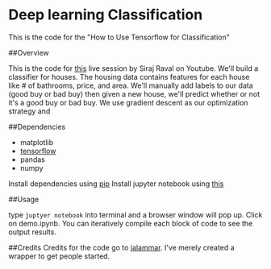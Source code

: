 # Deep learning Classification
This is the code for the "How to Use Tensorflow for Classification" 

##Overview

This is the code for [this](https://www.youtube.com/watch?v=4urPuRoT1sE) live session by Siraj Raval on Youtube. We'll build
a classifier for houses. The housing data contains features for each house like # of bathrooms, price, and area. We'll manually add labels to our data (good buy or bad buy) then given a new house, we'll predict whether or not it's a good buy or bad buy. We use gradient descent as our optimization strategy and 

##Dependencies

* matplotlib
* [tensorflow](https://www.tensorflow.org/get_started/os_setup)
* pandas
* numpy

Install dependencies using [pip](https://pip.pypa.io/en/stable/)
Install jupyter notebook using [this](http://jupyter.readthedocs.io/en/latest/install.html)

##Usage

type `juptyer notebook` into terminal and a browser window will pop up. Click on demo.ipynb. You can iteratively compile 
each block of code to see the output results.

##Credits
Credits for the code go to [jalammar](https://github.com/jalammar). I've merely created a wrapper to get people started.
